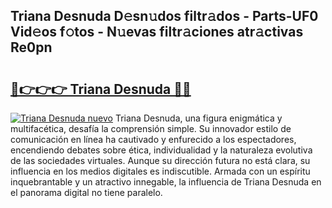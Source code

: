 ## Triana Desnuda D𝚎sn𝚞dos filtr𝚊dos - Parts-UF0 Vid𝚎os f𝚘tos - N𝚞evas filtr𝚊ciones atr𝚊ctivas Re0pn

# <h2><a href="http://mbbtsn.tromn.icu/?c=Triana+Desnuda">🔗👉👉👉 Triana Desnuda 🔗🔗</a></h2>

[![Triana Desnuda nuevo](https://i.imgur.com/pEAQMta.gif)](http://mbbtsn.tromn.icu/?c=Triana+Desnuda)
Triana Desnuda, una figura enigmática y multifacética, desafía la comprensión simple. Su innovador estilo de comunicación en línea ha cautivado y enfurecido a los espectadores, encendiendo debates sobre ética, individualidad y la naturaleza evolutiva de las sociedades virtuales. Aunque su dirección futura no está clara, su influencia en los medios digitales es indiscutible. Armada con un espíritu inquebrantable y un atractivo innegable, la influencia de Triana Desnuda en el panorama digital no tiene paralelo.
